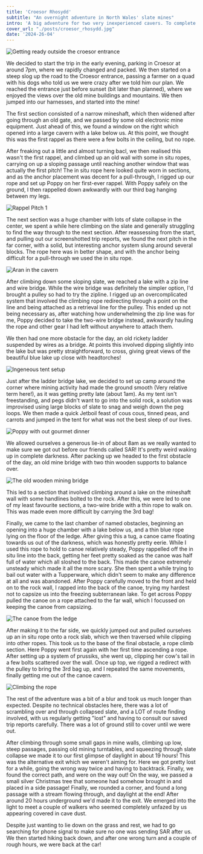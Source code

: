 ```yaml
---
title: 'Croesor Rhosydd'
subtitle: "An overnight adventure in North Wales' slate mines"
intro: 'A big adventure for two very inexperienced cavers. To complete the Croesor - Rhosydd through trip described as "Underground snakes and ladders on steroids", spending the night sleeping somewhere underground.'
cover_url: "./posts/croesor_rhosydd.jpg"
date: '2024-26-04'
---
```


![Getting ready outside the croesor entrance](../posts/outside_start.jpg)

We decided to start the trip in the early evening, parking in Croesor at around 7pm, where we rapidly changed and packed. We then started on a steep slog up the road to the Croesor entrance, passing a farmer on a quad with his dogs who told us we were crazy after we told him our plan. We reached the entrance just before sunset (bit later than planned), where we enjoyed the views over the old mine buildings and mountains. We then jumped into our harnesses, and started into the mine!

The first section consisted of a narrow mineshaft, which then widened after going through an old gate, and we passed by some old electronic mine equipment. Just ahead of this, we found a window on the right which opened into a large cavern with a lake below us. At this point, we thought this was the first rappel as there were a few bolts in the ceiling, but no rope.  

After freaking out a little and almost turning bacl, we then realised this wasn't the first rappel, and climbed up an old wall with some in situ ropes, carrying on up a sloping passage until reaching another window that was actually the first pitch! The in situ rope here looked quite worn in sections, and as the anchor placement was decent for a pull-through, I rigged up our rope and set up Poppy on her first-ever rappel. With Poppy safely on the ground, I then rappelled down awkwardly with our third bag hanging between my legs.

![Rappel Pitch 1](../posts/poppyrap1.jpg)

The next section was a huge chamber with lots of slate collapse in the center, we spent a while here climbing on the slate and generally struggling to find the way through to the next section. After reassessing from the start, and pulling out our screenshotted trip reports, we found the next pitch in the far corner, with a solid, but interesting anchor system slung around several blocks. The rope here was in better shape, and with the anchor being difficult for a pull-through we used the in situ rope.

![Aran in the cavern](../posts/aran_cavern.jpg)

After climbing down some sloping slate, we reached a lake with a zip line and wire bridge. While the wire bridge was definitely the simpler option, I'd brought a pulley so had to try the zipline. I rigged up an overcomplicated system that involved the climbing rope redirecting through a point on the line and being attached as a retrieval line for the pulley. This ended up not being necessary as, after watching how underwhelming the zip line was for me, Poppy decided to take the two-wire bridge instead, awkwardly hauling the rope and other gear I had left without anywhere to attach them.

We then had one more obstacle for the day, an old rickety ladder suspended by wires as a bridge. At points this involved dipping slightly into the lake but was pretty straightforward, to cross, giving great views of the beautiful blue lake up close with headtorches! 

![Ingeneous tent setup](../posts/tent.jpg)

Just after the ladder bridge lake, we decided to set up camp around the corner where mining activity had made the ground smooth (Very relative term here!), as it was getting pretty late (about 1am). As my tent isn't freestanding, and pegs didn't want to go into the solid rock, a solution was improvised using large blocks of slate to snag and weigh down the peg loops. We then made a quick Jetboil feast of cous cous, tinned peas, and carrots and jumped in the tent for what was not the best sleep of our lives.

![Poppy with out gourmet dinner](../posts/poppydinner.jpg)

We allowed ourselves a generous lie-in of about 8am as we really wanted to make sure we got out before our friends called SAR! It's pretty weird waking up in complete darkness. After packing up we headed to the first obstacle of the day, an old mine bridge with two thin wooden supports to balance over.

![The old wooden mining bridge](../posts/oldbridge.jpg)

This led to a section that involved climbing around a lake on the mineshaft wall with some handlines bolted to the rock. After this, we were led to one of my least favourite sections, a two-wire bride with a thin rope to walk on. This was made even more difficult by carrying the 3rd bag!

Finally, we came to the last chamber of named obstacles, beginning an opening into a huge chamber with a lake below us, and a thin blue rope lying on the floor of the ledge. After giving this a tug, a canoe came floating towards us out of the darkness, which was honestly pretty eerie. While I used this rope to hold to canoe relatively steady, Poppy rappelled off the in situ line into the back, getting her feet pretty soaked as the canoe was half full of water which all sloshed to the back. This made the canoe extremely unsteady which made it all the more scary. She then spent a while trying to bail out water with a Tupperware, which didn't seem to make any difference at all and was abandoned. After Poppy carefully moved to the front and held on to the rock wall, I rapped into the back of the canoe, trying my hardest not to capsize us into the freezing subterranean lake. To get across Poppy pulled the canoe on a rope attached to the far wall, which I focussed on keeping the canoe from capsizing.

![The canoe from the ledge](../posts/canoe.jpg)

After making it to the far side, we quickly jumped out and pulled ourselves up an in situ rope onto a rock slab, which we then traversed while clipping into other ropes. This took us to the base of the final obstacle, a rope climb section. Here Poppy went first again with her first time ascending a rope. After setting up a system of prussiks, she went up, clipping her cow's tail in a few bolts scattered over the wall. Once up top, we rigged a redirect with the pulley to bring the 3rd bag up, and I repeated the same movements, finally getting me out of the canoe cavern.

![Climbing the rope](../posts/aran_ropeclimb.jpg)

The rest of the adventure was a bit of a blur and took us much longer than expected. Despite no technical obstacles here, there was a lot of scrambling over and through collapsed slate, and a LOT of route finding involved, with us regularly getting "lost" and having to consult our saved trip reports carefully. There was a lot of ground still to cover until we were out. 

After climbing through some small gaps in mine walls, climbing up low, steep passages, passing old mining turntables, and squeezing through slate collapse we made it to our first glimpse of daylight in about 19 hours! This was the alternative exit which we weren't aiming for. Here we got pretty lost for a while, going the wrong way twice and having to backtrack. Finally, we found the correct path, and were on the way out! On the way, we passed a small silver Christmas tree that someone had somehow brought in and placed in a side passage! Finally, we rounded a corner, and found a long passage with a stream flowing through, and daylight at the end! After around 20 hours underground we'd made it to the exit. We emerged into the light to meet a couple of walkers who seemed completely unfazed by us appearing covered in cave dust.

Despite just wanting to lie down on the grass and rest, we had to go searching for phone signal to make sure no one was sending SAR after us. We then started hiking back down, and after one wrong turn and a couple of rough hours, we were back at the car!